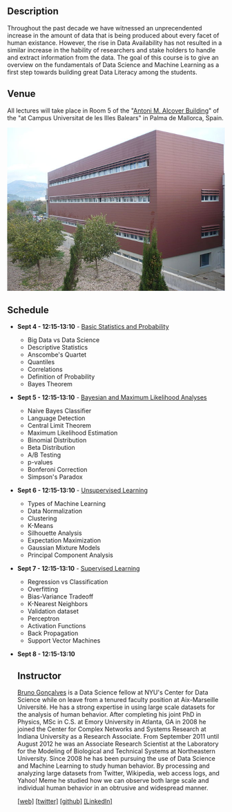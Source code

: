 ## Description

Throughout the past decade we have witnessed an unprecendented increase in the amount of data that is being produced about every facet of human existance. However, the rise in Data Availability has not resulted in a similar increase in the hability of researchers and stake holders to handle and extract information from the data. The goal of this course is to give an overview on the fundamentals of Data Science and Machine Learning as a first step towards building great Data Literacy among the students.

## Venue

All lectures will take place in Room 5 of the "[Antoni M. Alcover Building](https://www.google.com/maps/place/Edifici+Antoni+Maria+Alcover+i+Sureda/@39.6360153,2.6451621,17z/data=!4m12!1m6!3m5!1s0x1297ed3dbe69d47f:0xbdf564112871a3a!2sUniversity+of+the+Balearic+Islands!8m2!3d39.6360112!4d2.6473508!3m4!1s0x0:0xfcb2d7556b777d41!8m2!3d39.637769!4d2.6475857)" of the "at Campus Universitat de les Illes Balears" in Palma de Mallorca, Spain. 

<div style="text-align:center"><img src ="IFISC.JPG" /></div>

## Schedule

- **Sept 4 - 12:15-13:10** - [Basic Statistics and Probability](lecture1)
  * Big Data vs Data Science
  * Descriptive Statistics
  * Anscombe's Quartet
  * Quantiles
  * Correlations
  * Definition of Probability
  * Bayes Theorem

- **Sept 5 - 12:15-13:10** - [Bayesian and Maximum Likelihood Analyses](lecture2)
  * Naive Bayes Classifier
  * Language Detection
  * Central Limit Theorem
  * Maximum Likelihood Estimation
  * Binomial Distribution
  * Beta Distribution
  * A/B Testing
  * p-values
  * Bonferoni Correction
  * Simpson's Paradox

- **Sept 6 - 12:15-13:10** - [Unsupervised Learning](lecture3)
  * Types of Machine Learning
  * Data Normalization
  * Clustering
  * K-Means
  * Silhouette Analysis
  * Expectation Maximization
  * Gaussian Mixture Models
  * Principal Component Analysis

- **Sept 7 - 12:15-13:10** - [Supervised Learning](lecture4)
  * Regression vs Classification
  * Overfitting
  * Bias-Variance Tradeoff
  * K-Nearest Neighbors
  * Validation dataset
  * Perceptron
  * Activation Functions
  * Back Propagation
  * Support Vector Machines

- **Sept 8 - 12:15-13:10** 

  ## Instructor

  [Bruno Gonçalves](http://www.bgoncalves.com) is a Data Science fellow at NYU's Center for Data Science while on leave from a tenured faculty position at Aix-Marseille Université. He has a strong expertise in using large scale datasets for the analysis of human behavior. After completing his joint PhD in Physics, MSc in C.S. at Emory University in Atlanta, GA in 2008 he joined the Center for Complex Networks and Systems Research at Indiana University as a Research Associate. From September 2011 until August 2012 he was an Associate Research Scientist at the Laboratory for the Modeling of Biological and Technical Systems at Northeastern University. Since 2008 he has been pursuing the use of Data Science and Machine Learning to study human behavior. By processing and analyzing large datasets from Twitter, Wikipedia, web access logs, and Yahoo! Meme he studied how we can observe both large scale and individual human behavior in an obtrusive and widespread manner.

  [[web]](http://www.bgoncalves.com) [[twitter]](https://twitter.com/bgoncalves) [[github]](http://github.com/bmtgoncalves/) [[LinkedIn]](https://www.linkedin.com/in/bmtgoncalves/)

